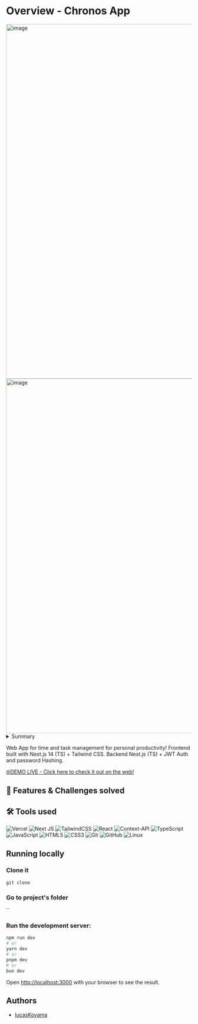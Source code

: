 # Overview - Chronos App
<img width="960" alt="image" src="https://github.com/lucasKoyama/chronos-frontend/assets/121680414/e4397dec-0908-4cc6-9a76-d1989198d4c2">
<img width="960" alt="image" src="https://github.com/lucasKoyama/chronos-frontend/assets/121680414/2672b543-ff29-4fac-8619-040dae69630f">

<!--
Think of the STAR + Hero Journey description for the entire README:
1. Situation: begin with the situation, what it aims to solve, and what the common problem is.
2. Tasks: What were my responsibilities? What challenges were I responsible for?
3. Action: What did I do to solve the challenge?
4. Results: solutions developed, value brought to the company, and users.
-->
<!-- SITUATION / COMMON PROBLEM -->
<details>
  <summary>Summary</summary>

  1. [Overview](https://github.com/lucasKoyama/chronos-frontend?tab=readme-ov-file#overview---chronos-app)
  2. [Features & Challenges solved](https://github.com/lucasKoyama/chronos-frontend?tab=readme-ov-file#-features--challenges-solved)
  3. [Tools used](https://github.com/lucasKoyama/chronos-frontend?tab=readme-ov-file#%EF%B8%8F-tools-used)
  4. [Running Locally](https://github.com/lucasKoyama/chronos-frontend?tab=readme-ov-file#running-locally)
  5. [Authors](https://github.com/lucasKoyama/chronos-frontend?tab=readme-ov-file#authors)
</details>
<p>
  Web App for time and task management for personal productivity! Frontend built with Next.js 14 (TS) + Tailwind CSS. Backend Nest.js (TS) + JWT Auth and password Hashing.
</p>

<a href="https://chronos-manager.vercel.app/">
🌐DEMO LIVE - Click here to check it out on the web!
</a>

## 📌 Features & Challenges solved
<!-- TASKS / CHALLENGES -->

## 🛠️ Tools used
<!-- ACTION -->
<!-- SKILL_BADGE/NAME: DESCRIPTION WHY IT WAS USED -->

![Vercel](https://img.shields.io/badge/vercel-%23000000.svg?style=for-the-badge&logo=vercel&logoColor=white)
![Next JS](https://img.shields.io/badge/Next-black?style=for-the-badge&logo=next.js&logoColor=white)
![TailwindCSS](https://img.shields.io/badge/tailwindcss-%2338B2AC.svg?style=for-the-badge&logo=tailwind-css&logoColor=white)
![React](https://img.shields.io/badge/react-%2320232a.svg?style=for-the-badge&logo=react&logoColor=%2361DAFB)
![Context-API](https://img.shields.io/badge/Context--Api-000000?style=for-the-badge&logo=react)
![TypeScript](https://img.shields.io/badge/typescript-%23007ACC.svg?style=for-the-badge&logo=typescript&logoColor=white)
![JavaScript](https://img.shields.io/badge/javascript-%23323330.svg?style=for-the-badge&logo=javascript&logoColor=%23F7DF1E)
![HTML5](https://img.shields.io/badge/html5-%23E34F26.svg?style=for-the-badge&logo=html5&logoColor=white)
![CSS3](https://img.shields.io/badge/css3-%231572B6.svg?style=for-the-badge&logo=css3&logoColor=white)
![Git](https://img.shields.io/badge/git-%23F05033.svg?style=for-the-badge&logo=git&logoColor=white)
![GitHub](https://img.shields.io/badge/github-%23121011.svg?style=for-the-badge&logo=github&logoColor=white)
![Linux](https://img.shields.io/badge/Linux-FCC624?style=for-the-badge&logo=linux&logoColor=black)

## Running locally

### Clone it
`git clone`

### Go to project's folder
``

### Run the development server:

```bash
npm run dev
# or
yarn dev
# or
pnpm dev
# or
bun dev
```

Open [http://localhost:3000](http://localhost:3000) with your browser to see the result.

## Authors
- [lucasKoyama](https://github.com/lucasKoyama)
